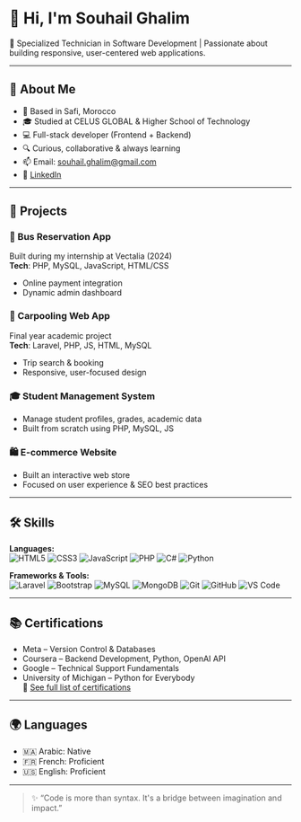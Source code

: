 # 👋 Hi, I'm Souhail Ghalim

🎯 Specialized Technician in Software Development | Passionate about building responsive, user-centered web applications.

---

## 💼 About Me

- 📍 Based in Safi, Morocco  
- 🎓 Studied at CELUS GLOBAL & Higher School of Technology  
- 💻 Full-stack developer (Frontend + Backend)  
- 🔍 Curious, collaborative & always learning  
- 📫 Email: souhail.ghalim@gmail.com  
- 🔗 [LinkedIn](https://www.linkedin.com/in/souhail-ghalim-a9a89818b/)

---

## 🚀 Projects

### 🚌 Bus Reservation App  
Built during my internship at Vectalia (2024)  
**Tech**: PHP, MySQL, JavaScript, HTML/CSS  
- Online payment integration  
- Dynamic admin dashboard

### 🚗 Carpooling Web App  
Final year academic project  
**Tech**: Laravel, PHP, JS, HTML, MySQL  
- Trip search & booking  
- Responsive, user-focused design

### 🎓 Student Management System  
- Manage student profiles, grades, academic data  
- Built from scratch using PHP, MySQL, JS

### 🛍️ E-commerce Website  
- Built an interactive web store  
- Focused on user experience & SEO best practices

---

## 🛠 Skills

**Languages:**  
![HTML5](https://img.shields.io/badge/-HTML5-E34F26?style=flat&logo=html5&logoColor=white)
![CSS3](https://img.shields.io/badge/-CSS3-1572B6?style=flat&logo=css3&logoColor=white)
![JavaScript](https://img.shields.io/badge/-JavaScript-F7DF1E?style=flat&logo=javascript&logoColor=black)
![PHP](https://img.shields.io/badge/-PHP-777BB4?style=flat&logo=php&logoColor=white)
![C#](https://img.shields.io/badge/-C%23-239120?style=flat&logo=c-sharp&logoColor=white)
![Python](https://img.shields.io/badge/-Python-3776AB?style=flat&logo=python&logoColor=white)

**Frameworks & Tools:**  
![Laravel](https://img.shields.io/badge/-Laravel-F55247?style=flat&logo=laravel&logoColor=white)
![Bootstrap](https://img.shields.io/badge/-Bootstrap-7952B3?style=flat&logo=bootstrap&logoColor=white)
![MySQL](https://img.shields.io/badge/-MySQL-4479A1?style=flat&logo=mysql&logoColor=white)
![MongoDB](https://img.shields.io/badge/-MongoDB-47A248?style=flat&logo=mongodb&logoColor=white)
![Git](https://img.shields.io/badge/-Git-F05032?style=flat&logo=git&logoColor=white)
![GitHub](https://img.shields.io/badge/-GitHub-181717?style=flat&logo=github&logoColor=white)
![VS Code](https://img.shields.io/badge/-VSCode-007ACC?style=flat&logo=visual-studio-code&logoColor=white)

---

## 📚 Certifications

- Meta – Version Control & Databases  
- Coursera – Backend Development, Python, OpenAI API  
- Google – Technical Support Fundamentals  
- University of Michigan – Python for Everybody  
🔗 [See full list of certifications](https://coursera.org/share/fda67ba99b67c0cfb53c69b25e7c8ce5)

---

## 🌍 Languages
- 🇲🇦 Arabic: Native  
- 🇫🇷 French: Proficient  
- 🇺🇸 English: Proficient  

---

> ✨ “Code is more than syntax. It's a bridge between imagination and impact.”

